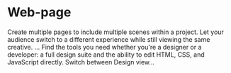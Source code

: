 # Web-page
Create multiple pages to include multiple scenes within a project. Let your audience switch to a different experience while still viewing the same creative. ... Find the tools you need whether you're a designer or a developer: a full design suite and the ability to edit HTML, CSS, and JavaScript directly. Switch between Design view...
